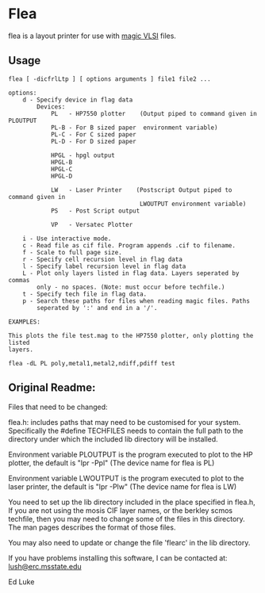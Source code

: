 
# Flea

flea is a layout printer for use with [magic VLSI](http://www.opencircuitdesign.com/magic/) files.

## Usage
```
flea [ -dicfrlLtp ] [ options arguments ] file1 file2 ...

options:
    d - Specify device in flag data
        Devices:
            PL   - HP7550 plotter    (Output piped to command given in PLOUTPUT
            PL-B - For B sized paper  environment variable)
            PL-C - For C sized paper
            PL-D - For D sized paper

            HPGL - hpgl output
            HPGL-B
            HPGL-C
            HPGL-D

            LW   - Laser Printer    (Postscript Output piped to command given in
                                     LWOUTPUT environment variable)
            PS   - Post Script output

            VP   - Versatec Plotter

    i - Use interactive mode.
    c - Read file as cif file. Program appends .cif to filename.
    f - Scale to full page size.
    r - Specify cell recursion level in flag data
    l - Specify label recursion level in flag data
    L - Plot only layers listed in flag data. Layers seperated by commas
        only - no spaces. (Note: must occur before techfile.)
    t - Specify tech file in flag data.
    p - Search these paths for files when reading magic files. Paths
        seperated by ':' and end in a '/'.

EXAMPLES:

This plots the file test.mag to the HP7550 plotter, only plotting the listed
layers.

flea -dL PL poly,metal1,metal2,ndiff,pdiff test

```


## Original Readme:

Files that need to be changed:

flea.h: includes paths that may need to be customised for your system.
Specifically the #define TECHFILES needs to contain the full path to
the directory under which the included lib directory will be installed.


Environment variable PLOUTPUT is the program executed to plot to the
HP plotter, the default is "lpr -Ppl"
(The device name for flea is PL)

Environment variable LWOUTPUT is the program executed to plot to the
laser printer, the default is "lpr -Plw"
(The device name for flea is LW) 

You need to set up the lib directory included in the place specified 
in flea.h,  If you are not using the mosis CIF layer names, or the
berkley scmos techfile, then you may need to change some of the files
in this directory.  The man pages describes the format of those files.

You may also need to update or change the file 'flearc' in the lib
directory.

If you have problems installing this software, I can be contacted at:
lush@erc.msstate.edu

Ed Luke


